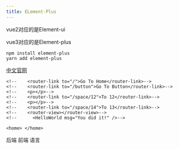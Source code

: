 ```yaml
---
title: ELement-Plus
---
```


vue2对应的是Element-ui

vue3对应的是Element-plus

```shell
npm install element-plus
yarn add element-plus
```

[中文官网](https://element-plus.gitee.io/zh-CN/)

```vue
<!--    <router-link to="/">Go To Home</router-link>-->
<!--    <router-link to="/button">Go To Button</router-link>-->
<!--    <p></p>-->
<!--    <router-link to="/space/12">To 12</router-link>-->
<!--    <p></p>-->
<!--    <router-link to="/space/14">To 13</router-link>-->
<!--    <router-view></router-view>-->
<!--      <HelloWorld msg="You did it!" />-->

<home> </home>
```

后端 前端 语言
